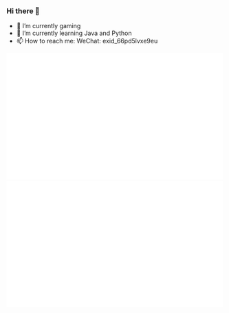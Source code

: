 ### Hi there 👋
- 🔭 I’m currently gaming
- 🌱 I’m currently learning Java and Python
- 📫 How to reach me: WeChat: exid_66pd5lvxe9eu

<!--
**Raph3001/Raph3001** is a ✨ _special_ ✨ repository because its `README.md` (this file) appears on your GitHub profile.

Here are some ideas to get you started:

- 🔭 I’m currently working on ...
- 🌱 I’m currently learning ...
- 👯 I’m looking to collaborate on ...
- 🤔 I’m looking for help with ...
- 💬 Ask me about ...
- 📫 How to reach me: ...
- 😄 Pronouns: ...
- ⚡ Fun fact: ...
-->
![](https://raw.githubusercontent.com/raph3001/github-stats-fork/master/generated/overview.svg#gh-dark-mode-only)
![](https://raw.githubusercontent.com/raph3001/github-stats-fork/master/generated/languages.svg#gh-dark-mode-only)
